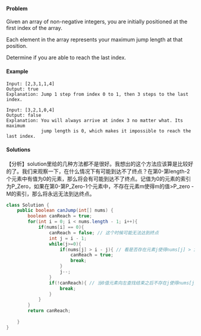 #### Problem

Given an array of non-negative integers, you are initially positioned at the first index of the array.

Each element in the array represents your maximum jump length at that position.

Determine if you are able to reach the last index.

#### Example

```
Input: [2,3,1,1,4]
Output: true
Explanation: Jump 1 step from index 0 to 1, then 3 steps to the last index.
```

```
Input: [3,2,1,0,4]
Output: false
Explanation: You will always arrive at index 3 no matter what. Its maximum
             jump length is 0, which makes it impossible to reach the last index.
```



#### Solutions

【分析】solution里给的几种方法都不是很好。我想出的这个方法应该算是比较好的了。我们来观察一下，在什么情况下有可能到达不了终点？在第0-第length-2个元素中有值为0的元素，那么将会有可能到达不了终点。记值为0的元素的索引为P_Zero，如果在第0-第P_Zero-1个元素中，不存在元素m使得m的值>P_zero - M的索引，那么将永远无法到达终点。

```java
class Solution {
    public boolean canJump(int[] nums) {
        boolean canReach = true; 
        for(int i = 0; i < nums.length - 1; i++){
            if(nums[i] == 0){
                canReach = false; // 这个时候可能无法达到终点
                int j = i - 1;
                while(j>=0){ 
                    if(nums[j] > i - j){ // 看是否存在元素j使得nums[j] > i - j，如果存在则可达到终点
                        canReach = true;
                        break;
                    }
                    j--;
                }
                if(!canReach){ // 当0值元素向左查找结束之后不存在j使得nums[j] > i - j，则无论从哪个点开始最终都将落到0值元素，也将永远无法到达之中
                    break;
                }
            }
        }
        return canReach;
        
    }
}
```



